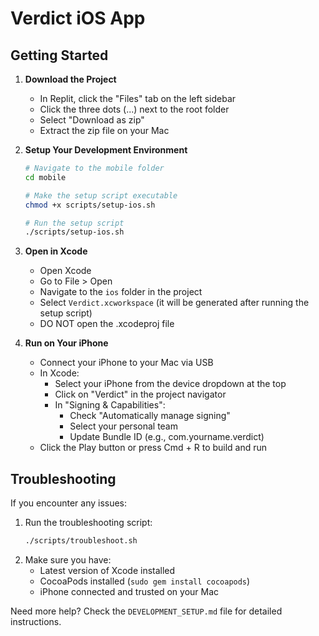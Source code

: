 # Verdict iOS App

## Getting Started

1. **Download the Project**
   - In Replit, click the "Files" tab on the left sidebar
   - Click the three dots (...) next to the root folder
   - Select "Download as zip"
   - Extract the zip file on your Mac

2. **Setup Your Development Environment**
   ```bash
   # Navigate to the mobile folder
   cd mobile
   
   # Make the setup script executable
   chmod +x scripts/setup-ios.sh
   
   # Run the setup script
   ./scripts/setup-ios.sh
   ```

3. **Open in Xcode**
   - Open Xcode
   - Go to File > Open
   - Navigate to the `ios` folder in the project
   - Select `Verdict.xcworkspace` (it will be generated after running the setup script)
   - DO NOT open the .xcodeproj file

4. **Run on Your iPhone**
   - Connect your iPhone to your Mac via USB
   - In Xcode:
     - Select your iPhone from the device dropdown at the top
     - Click on "Verdict" in the project navigator
     - In "Signing & Capabilities":
       - Check "Automatically manage signing"
       - Select your personal team
       - Update Bundle ID (e.g., com.yourname.verdict)
   - Click the Play button or press Cmd + R to build and run

## Troubleshooting

If you encounter any issues:
1. Run the troubleshooting script:
   ```bash
   ./scripts/troubleshoot.sh
   ```
2. Make sure you have:
   - Latest version of Xcode installed
   - CocoaPods installed (`sudo gem install cocoapods`)
   - iPhone connected and trusted on your Mac

Need more help? Check the `DEVELOPMENT_SETUP.md` file for detailed instructions.
